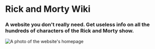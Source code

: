 # Rick and Morty Wiki
### A website you don't really need. Get useless info on all the hundreds of characters of the Rick and Morty show. 

![A photo of the website's homepage](https://amirkakavand.github.io/Rick-and-Morty-Wiki/images/demo-image.png)
